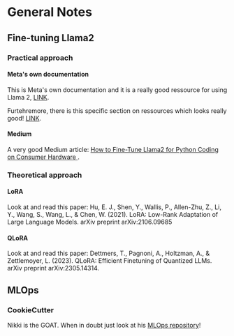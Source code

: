 # General Notes
## Fine-tuning Llama2
### Practical approach
#### Meta's own documentation
This is Meta's own documentation and it is a really good ressource for using Llama 2, [LINK](https://ai.meta.com/llama/get-started/).

Furtehremore, there is this specific section on ressources which looks really good! [LINK](https://ai.meta.com/llama/get-started/#:~:text=issues%20using%20Asana.-,Resources,-Github).

#### Medium
A very good Medium article: [How to Fine-Tune Llama2 for Python Coding on Consumer Hardware
](https://towardsdatascience.com/how-to-fine-tune-llama2-for-python-coding-on-consumer-hardware-46942fa3cf92).


### Theoretical approach
#### LoRA
Look at and read this paper:
Hu, E. J., Shen, Y., Wallis, P., Allen-Zhu, Z., Li, Y., Wang, S., Wang, L., & Chen, W. (2021). LoRA: Low-Rank Adaptation of Large Language Models. arXiv preprint arXiv:2106.09685

#### QLoRA
Look at and read this paper:
Dettmers, T., Pagnoni, A., Holtzman, A., & Zettlemoyer, L. (2023). QLoRA: Efficient Finetuning of Quantized LLMs. arXiv preprint arXiv:2305.14314.


## MLOps
### CookieCutter
Nikki is the GOAT. When in doubt just look at his [MLOps repository](https://github.com/SkafteNicki/mlops_template/tree/master)!
